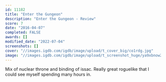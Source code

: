 ```yaml
---
id: 11182
title: "Enter the Gungeon"
description: "Enter the Gungeon - Review"
score: 7
date: "2016-04-07"
completed: FALSE
awards: []
modified_date: "2022-07-04"
screenshots: []
cover: "//images.igdb.com/igdb/image/upload/t_cover_big/co1rdg.jpg"
image: "//images.igdb.com/igdb/image/upload/t_screenshot_huge/ya9xbnow26nirgauee8t.jpg"
---
```

Mix of nuclear throne and binding of issac. Really great roguelike that I could see myself spending many hours in.